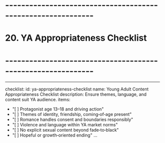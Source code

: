 <!-- Powered by BMAD™ Core -->

# ------------------------------------------------------------

# 20. YA Appropriateness Checklist

# ------------------------------------------------------------

---

checklist:
id: ya-appropriateness-checklist
name: Young Adult Content Appropriateness Checklist
description: Ensure themes, language, and content suit YA audience.
items:

- "[ ] Protagonist age 13–18 and driving action"
- "[ ] Themes of identity, friendship, coming‑of‑age present"
- "[ ] Romance handles consent and boundaries responsibly"
- "[ ] Violence and language within YA market norms"
- "[ ] No explicit sexual content beyond fade‑to‑black"
- "[ ] Hopeful or growth‑oriented ending"
  ...
